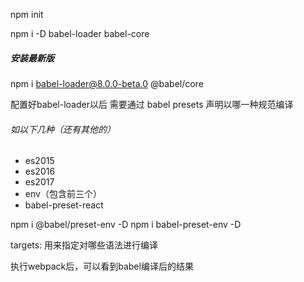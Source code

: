 npm init


npm i -D babel-loader babel-core

##### 安装最新版
npm i babel-loader@8.0.0-beta.0 @babel/core

配置好babel-loader以后
需要通过 babel presets 声明以哪一种规范编译

###### 如以下几种（还有其他的）
- es2015
- es2016
- es2017
- env（包含前三个）
- babel-preset-react

npm i @babel/preset-env -D
npm i babel-preset-env -D

targets: 用来指定对哪些语法进行编译

执行webpack后，可以看到babel编译后的结果